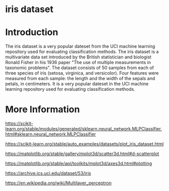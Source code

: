 # iris dataset 

# Introduction

The iris dataset is a very popular dateset from the UCI machine learning repository used for evaluating classification methods.
The iris dataset is a multivariate data set introduced by the British statistician and biologist Ronald Fisher in his 1936 paper "The use of multiple measurements in taxonomic problems". The dataset consists of 50 samples from each of three species of iris (setosa, virginica, and versicolor). Four features were measured from each sample: the length and the width of the sepals and petals, in centimeters. It is a very popular dateset in the UCI machine learning repository used for evaluating classification methods.




# More Information

https://scikit-learn.org/stable/modules/generated/sklearn.neural_network.MLPClassifier.html#sklearn.neural_network.MLPClassifier

https://scikit-learn.org/stable/auto_examples/datasets/plot_iris_dataset.html

https://matplotlib.org/stable/gallery/mplot3d/scatter3d.html#d-scatterplot

https://matplotlib.org/stable/api/toolkits/mplot3d/axes3d.html#plotting

https://archive.ics.uci.edu/dataset/53/iris

https://en.wikipedia.org/wiki/Multilayer_perceptron

